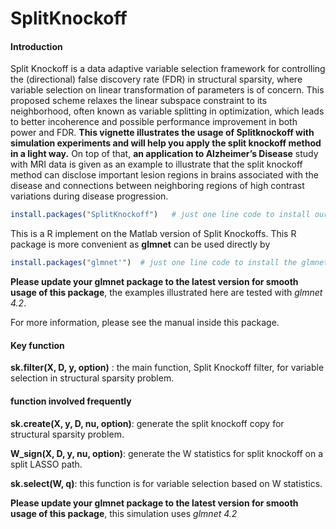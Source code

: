 # SplitKnockoff
#### Introduction

Split Knockoff is a data adaptive variable selection framework for controlling the (directional) false discovery rate (FDR) in structural sparsity, where variable selection on linear transformation of parameters is of concern. This proposed scheme relaxes the linear subspace constraint to its neighborhood, often known as variable splitting in optimization, which leads to better incoherence and possible performance improvement in both power and FDR. **This vignette illustrates the usage of Splitknockoff with simulation experiments and will help you apply the split knockoff method in a light way.** On top of that, **an application to Alzheimer’s Disease** study with MRI data is given as an example to illustrate that the split knockoff method can disclose important lesion regions in brains associated with the disease and connections between neighboring regions of high contrast variations during disease progression.

```R
install.packages("SplitKnockoff")   # just one line code to install our package
```

This is a R implement on the Matlab version of Split Knockoffs. This R package is more convenient as **glmnet** can be used directly by 

```R
install.packages("glmnet'")  # just one line code to install the glmnet tool
```

**Please update your glmnet package to the latest version for smooth usage of this package**, the examples illustrated here are tested with *glmnet 4.2*.

For more information, please see the manual inside this package.

#### Key function

**sk.filter(X, D, y, option)**   : the main function, Split Knockoff filter, for variable selection in structural sparsity problem.

#### function involved frequently

**sk.create(X, y, D, nu, option)**: generate the split knockoff copy for structural sparsity problem.

**W_sign(X, D, y, nu, option)**: generate the W statistics for split knockoff on a split LASSO path.

**sk.select(W, q)**: this function is for variable selection based on W statistics.



**Please update your glmnet package to the latest version for smooth usage of this package**, this simulation uses *glmnet 4.2*





